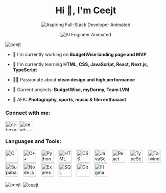 <h1 align="center">Hi 👋, I'm Ceejt</h1>

<p align="center">
  <img src="https://readme-typing-svg.demolab.com?font=Fira+Code&size=28&pause=1000&color=1B9AF7&random=false&width=500&lines=Aspiring+Full-Stack+Developer" alt="Aspiring Full-Stack Developer Animated"/>
</p>

<p align="center">
  <img src="https://readme-typing-svg.demolab.com?font=Fira+Code&size=28&pause=1000&color=EA5B7E&random=false&width=500&lines=AI+Engineer" alt="AI Engineer Animated"/>
</p>

<p align="left"> <img src="https://komarev.com/ghpvc/?username=ceejt&label=Profile%20views&color=0e75b6&style=flat" alt="ceejt" /> </p>

- 🔭 I'm currently working on **BudgetWise landing page and MVP**

- 🌱 I'm currently learning **HTML, CSS, JavaScript, React, Next.js, TypeScript**

- 👨‍💻 Passionate about **clean design and high performance**

- 🎯 Current projects: **BudgetWise, myDormy, Team LVM**

- 📸 AFK: **Photography, sports, music & film enthusiast**

<h3 align="left">Connect with me:</h3>
<p align="left">
<a href="https://www.linkedin.com/in/cj-tinae" target="blank"><img align="center" src="https://raw.githubusercontent.com/rahuldkjain/github-profile-readme-generator/master/src/images/icons/Social/linked-in-alt.svg" alt="cj-tinae" height="30" width="40" /></a>
<a href="https://leetcode.com/ceejt" target="blank"><img align="center" src="https://raw.githubusercontent.com/rahuldkjain/github-profile-readme-generator/master/src/images/icons/Social/leet-code.svg" alt="ceejt" height="30" width="40" /></a>
</p>

<h3 align="left">Languages and Tools:</h3>
<p align="left"> 
<img src="https://cdn.jsdelivr.net/gh/devicons/devicon/icons/c/c-original.svg" alt="C" width="40" height="40"/>&nbsp;&nbsp;&nbsp;
<img src="https://cdn.jsdelivr.net/gh/devicons/devicon/icons/cplusplus/cplusplus-original.svg" alt="C++" width="40" height="40"/>&nbsp;&nbsp;&nbsp;
<img src="https://cdn.jsdelivr.net/gh/devicons/devicon/icons/python/python-original.svg" alt="Python" width="40" height="40"/>&nbsp;&nbsp;&nbsp;
<img src="https://cdn.jsdelivr.net/gh/devicons/devicon/icons/html5/html5-original.svg" alt="HTML" width="40" height="40"/>&nbsp;&nbsp;&nbsp;
<img src="https://cdn.jsdelivr.net/gh/devicons/devicon/icons/css3/css3-original.svg" alt="CSS" width="40" height="40"/>&nbsp;&nbsp;&nbsp;
<img src="https://cdn.jsdelivr.net/gh/devicons/devicon/icons/javascript/javascript-original.svg" alt="JavaScript" width="40" height="40"/>&nbsp;&nbsp;&nbsp;
<img src="https://cdn.jsdelivr.net/gh/devicons/devicon/icons/react/react-original.svg" alt="React" width="40" height="40"/>&nbsp;&nbsp;&nbsp;
<img src="https://cdn.jsdelivr.net/gh/devicons/devicon/icons/typescript/typescript-original.svg" alt="TypeScript" width="40" height="40"/>&nbsp;&nbsp;&nbsp;
<img src="https://www.vectorlogo.zone/logos/tailwindcss/tailwindcss-icon.svg" alt="Tailwind CSS" width="40" height="40"/>&nbsp;&nbsp;&nbsp;
<img src="https://raw.githubusercontent.com/simple-icons/simple-icons/develop/icons/supabase.svg" alt="Supabase" width="40" height="40"/>&nbsp;&nbsp;&nbsp;
<img src="https://cdn.jsdelivr.net/gh/devicons/devicon/icons/nodejs/nodejs-original.svg" alt="Node.js" width="40" height="40"/>&nbsp;&nbsp;&nbsp;
<img src="https://cdn.jsdelivr.net/gh/devicons/devicon/icons/express/express-original.svg" alt="Express" width="40" height="40"/>&nbsp;&nbsp;&nbsp;
<img src="https://cdn.jsdelivr.net/gh/devicons/devicon/icons/mysql/mysql-original.svg" alt="SQL" width="40" height="40"/>&nbsp;&nbsp;&nbsp;
<img src="https://cdn.jsdelivr.net/gh/devicons/devicon/icons/git/git-original.svg" alt="Git" width="40" height="40"/>&nbsp;&nbsp;&nbsp;
<img src="https://www.vectorlogo.zone/logos/figma/figma-icon.svg" alt="Figma" width="40" height="40"/>&nbsp;&nbsp;&nbsp;
</p>

</p>

<p><img align="left" src="https://github-readme-stats.vercel.app/api/top-langs?username=ceejt&show_icons=true&locale=en&layout=compact&theme=dark" alt="ceejt" /></p>

<p>&nbsp;<img align="center" src="https://github-readme-stats.vercel.app/api?username=ceejt&show_icons=true&locale=en&theme=dark" alt="ceejt" /></p>
